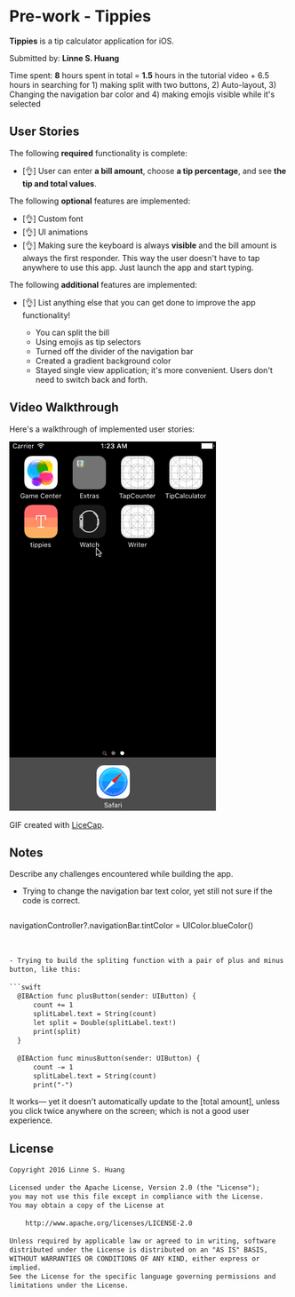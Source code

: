 # Pre-work - **Tippies**

**Tippies** is a tip calculator application for iOS.

Submitted by: **Linne S. Huang**

Time spent: 
**8** hours spent in total =
**1.5** hours in the tutorial video + 
6.5 hours in searching for 1) making split with two buttons, 2) Auto-layout, 3) Changing the navigation bar color and 4) making emojis visible while it's selected

## User Stories

The following **required** functionality is complete:

* [👌] User can enter **a bill amount**, choose **a tip percentage**, and see **the tip and total values**.

The following **optional** features are implemented:

* [👌] Custom font
* [👌] UI animations
* [👌] Making sure the keyboard is always **visible** and the bill amount is always the first responder. This way the user doesn't have to tap anywhere to use this app. Just launch the app and start typing.

The following **additional** features are implemented:

- [👌] List anything else that you can get done to improve the app functionality!

  - You can split the bill
  - Using emojis as tip selectors
  - Turned off the divider of the navigation bar
  - Created a gradient background color
  - Stayed single view application; it's more convenient. Users don't need to switch back and forth.

 

  

  

## Video Walkthrough 

Here's a walkthrough of implemented user stories:

![tippies GIF](tippies.gif)

GIF created with [LiceCap](http://www.cockos.com/licecap/).

## Notes

Describe any challenges encountered while building the app.

- Trying to change the navigation bar text color, yet still not sure if the code is correct.

  ```swift
navigationController?.navigationBar.tintColor = UIColor.blueColor()
  ```


- ​Trying to build the spliting function with a pair of plus and minus button, like this:

  ```swift
    @IBAction func plusButton(sender: UIButton) {
        count += 1
        splitLabel.text = String(count)
        let split = Double(splitLabel.text!)
        print(split)
    }

    @IBAction func minusButton(sender: UIButton) {
        count -= 1
        splitLabel.text = String(count)
        print("-")
  ```
It works— yet it doesn't automatically update to the [total amount], unless you click twice anywhere on the screen; which is not a good user experience.



## License

    Copyright 2016 Linne S. Huang

    Licensed under the Apache License, Version 2.0 (the "License");
    you may not use this file except in compliance with the License.
    You may obtain a copy of the License at
    
        http://www.apache.org/licenses/LICENSE-2.0
    
    Unless required by applicable law or agreed to in writing, software
    distributed under the License is distributed on an "AS IS" BASIS,
    WITHOUT WARRANTIES OR CONDITIONS OF ANY KIND, either express or implied.
    See the License for the specific language governing permissions and
    limitations under the License.
